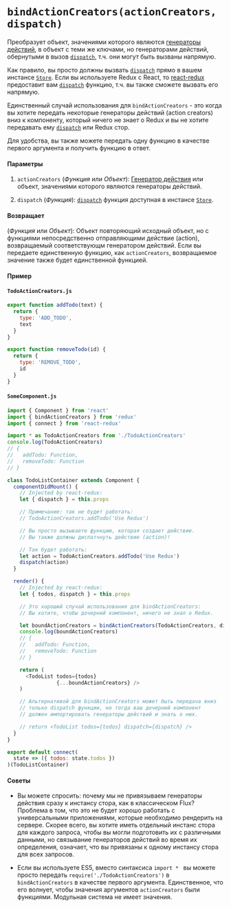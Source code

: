 # `bindActionCreators(actionCreators, dispatch)`

Преобразует объект, значениями которого являются [генераторы действий](../Glossary.md#action-creator), в объект с теми же ключами, но генераторами действий, обернутыми в вызов [`dispatch`](Store.md#dispatch), т.ч. они могут быть вызваны напрямую.

Как правило, вы просто должны вызвать [`dispatch`](Store.md#dispatch) прямо в вашем инстансе [`Store`](Store.md). Если вы используете Redux c React, то [react-redux](https://github.com/gaearon/react-redux) предоставит вам [`dispatch`](Store.md#dispatch) функцию, т.ч. вы также сможете вызвать его напрямую.

Единственный случай использования для `bindActionCreators` - это когда вы хотите передать некоторые генераторы действий (action creators) вниз к компоненту, который ничего не знает о Redux и вы не хотите передавать ему [`dispatch`](Store.md#dispatch) или Redux стор.

Для удобства, вы также можете передать одну функцию в качестве первого аргумента и получить функцию в ответ.

#### Параметры

1. `actionCreators` (*Функция* или *Объект*): [Генератор действия](../Glossary.md#action-creator) или объект, значениями которого являются генераторы действий.

2. `dispatch` (*Функция*): [`dispatch`](Store.md#dispatch) функция доступная в инстансе [`Store`](Store.md).

#### Возвращает

(*Функция* или *Объект*): Объект повторяющий исходный объект, но с функциями непосредственно отправляющими действие (action), возвращаемый соответствующм генератором действий. Если вы передаете единственную функцию, как `actionCreators`, возвращаемое значение также будет единственной функцией.

#### Пример

#### `TodoActionCreators.js`

```js
export function addTodo(text) {
  return {
    type: 'ADD_TODO',
    text
  }
}

export function removeTodo(id) {
  return {
    type: 'REMOVE_TODO',
    id
  }
}
```

#### `SomeComponent.js`

```js
import { Component } from 'react'
import { bindActionCreators } from 'redux'
import { connect } from 'react-redux'

import * as TodoActionCreators from './TodoActionCreators'
console.log(TodoActionCreators)
// {
//   addTodo: Function,
//   removeTodo: Function
// }

class TodoListContainer extends Component {
  componentDidMount() {
    // Injected by react-redux:
    let { dispatch } = this.props

    // Примечание: так не будет работать:
    // TodoActionCreators.addTodo('Use Redux')

    // Вы просто вызываете функцию, которая создает действие.
    // Вы также должны диспатчнуть действие (action)!

    // Так будет работать:
    let action = TodoActionCreators.addTodo('Use Redux')
    dispatch(action)
  }

  render() {
    // Injected by react-redux:
    let { todos, dispatch } = this.props

    // Это хороший случай использования для bindActionCreators:
    // Вы хотите, чтобы дочерний компонент, ничего не знал о Redux.

    let boundActionCreators = bindActionCreators(TodoActionCreators, dispatch)
    console.log(boundActionCreators)
    // {
    //   addTodo: Function,
    //   removeTodo: Function
    // }

    return (
      <TodoList todos={todos}
                {...boundActionCreators} />
    )

    // Альтернативой для bindActionCreators может быть передача вниз
    // только dispatch функции, но тогда ваш дочерний компонент
    // должен импортировать генераторы действий и знать о них.

    // return <TodoList todos={todos} dispatch={dispatch} />
  }
}

export default connect(
  state => ({ todos: state.todos })
)(TodoListContainer)
```

#### Советы

* Вы можете спросить: почему мы не привязываем генераторы действия сразу к инстансу стора, как в классическом Flux?  Проблема в том, что это не будет хорошо работать с универсальными приложениями, которые необходимо рендерить на сервере. Скорее всего, вы хотите иметь отдельный инстанс стора для каждого запроса, чтобы вы могли подготовить их с различными данными, но связывание генераторов действий во время их определения, означает, что вы привязаны к одному инстансу стора для всех запросов.

* Если вы используете ES5, вместо синтаксиса `import * ` вы можете просто передать `require('./TodoActionCreators')` в `bindActionCreators` в качестве первого аргумента. Единственное, что его волнует, чтобы значения аргументов `actionCreators` были функциями. Модульная система не имеет значения.
